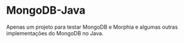# MongoDB-Java
Apenas um projeto para testar MongoDB e Morphia e algumas outras implementações do MongoDB no Java.
